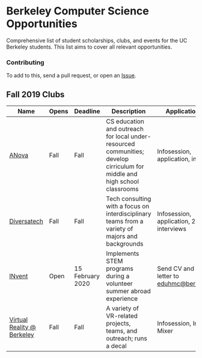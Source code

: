 # Berkeley Computer Science Opportunities
Comprehensive list of student scholarships, clubs, and events for the UC Berkeley students. This list aims
to cover all relevant opportunities.

### Contributing

To add to this, send a pull request, or open an
[Issue](https://github.com/rubywerman/berkeley_cs_opportunities/issues).

## Fall 2019 Clubs 

| Name | Opens | Deadline | Description | Application type |
| --- | --- | --- | --- | --- |
| [ANova](https://www.berkeleyanova.org/) | Fall | Fall | CS education and outreach for local under-resourced communities; develop cirriculum for middle and high school classrooms | Infosession, application, interview |
| [Diversatech](http://diversatech.org/index.html) | Fall | Fall | Tech consulting with a focus on interdisciplinary teams from a variety of majors and backgrounds | Infosession, application, 2 interviews |
| [INvent](https://inventabroad.berkeley.edu/volunteer/) | Open | 15 February 2020 | Implements STEM programs during a volunteer summer abroad experience | Send CV and cover letter to eduhmc@berkeley.edu |
| [Virtual Reality @ Berkeley](https://vr.berkeley.edu/about.html) | Fall | Fall | A variety of VR-related projects, teams, and outreach; runs a decal| Infosession, Interview, Mixer | 
